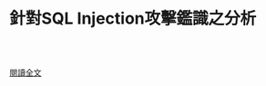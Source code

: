 # 針對SQL Injection攻擊鑑識之分析

<!--more-->
<!--332-->
<br><br/>

[閱讀全文](https://www.airitilibrary.com/Publication/alDetailedMesh1?DocID=U0023-2811201414224921)

